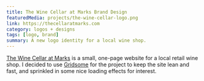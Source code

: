 ```yaml
---
title: The Wine Cellar at Marks Brand Design
featuredMedia: projects/the-wine-cellar-logo.png
link: https://thecellaratmarks.com
category: logos + designs
tags: [logo, brand]
summary: A new logo identity for a local wine shop.
---
```


[The Wine Cellar at Marks](https://thecellaratmarks.com) is a small, one-page website for a local retail wine shop. I decided to use [Gridsome](https://gridsome.org) for the project to keep the site lean and fast, and sprinkled in some nice loading effects for interest.
